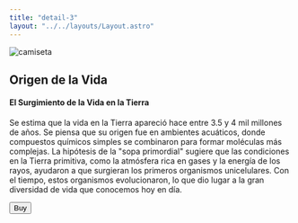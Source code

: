 ```yaml
---
title: "detail-3"
layout: "../../layouts/Layout.astro"
---
```


<section class='flex gap-7 justify-center items-center flex-wrap text-white px-8% py-20'>
   <img class='rounded-xl' src="/images/image copy 3.png" alt="camiseta" />
   <div class='flex flex-col gap-4'>
   <h2 class='text-transparent bg-clip-text bg-gradient-to-br from-indigo-600 from-10% via-primary via-30% to-green-600 font-semibold'>Origen de la Vida</h2>
   <h4>El Surgimiento de la Vida en la Tierra</h4>
   <p class='max-w-md'>Se estima que la vida en la Tierra apareció hace entre 3.5 y 4 mil millones de años. Se piensa que su origen fue en ambientes acuáticos, donde compuestos químicos simples se combinaron para formar moléculas más complejas. La hipótesis de la "sopa primordial" sugiere que las condiciones en la Tierra primitiva, como la atmósfera rica en gases y la energía de los rayos, ayudaron a que surgieran los primeros organismos unicelulares. Con el tiempo, estos organismos evolucionaron, lo que dio lugar a la gran diversidad de vida que conocemos hoy en día.</p>
   <button class='w-20 h-7 border-gray-50 border-2 rounded-md flex justify-center items-center hover:bg-blue-900 transition'>Buy</button>
   </div>
</section>

<style>
   section{
      width:100%;
      min-height: calc(100vh - 52px)
   }
</style>
